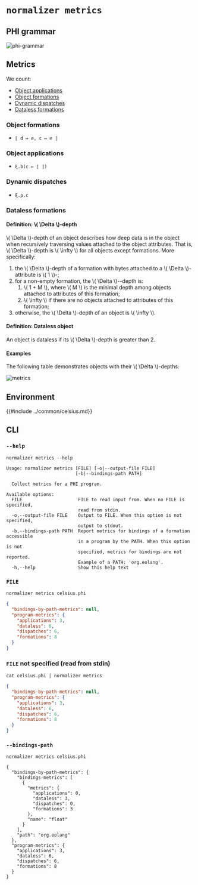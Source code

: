 # `normalizer metrics`

## PHI grammar

![phi-grammar](../media/phi-grammar.png)

## Metrics

We count:

- [Object applications](#object-applications)
- [Object formations](#object-formations)
- [Dynamic dispatches](#dynamic-dispatches)
- [Dataless formations](#dataless-formations)

### Object formations

- `⟦ d ↦ ∅, c ↦ ∅ ⟧`

### Object applications

- `ξ.b(c ↦ ⟦ ⟧)`

### Dynamic dispatches

- `ξ.ρ.c`

### Dataless formations

#### Definition: \\( \Delta \\)-depth

\\( \Delta \\)-depth of an object describes how deep data is in the object
when recursively traversing values attached to the object attributes. That is, \\( \Delta \\)-depth is \\( \infty \\)
for all objects except formations. More specifically:

1. the \\( \Delta \\)-depth of a formation with bytes attached to a \\( \Delta \\)-attribute is \\( 1 \\)-;
1. for a non-empty formation, the \\( \Delta \\)--depth is:
   1. \\( 1 + M \\), where \\( M \\) is the minimal depth among objects attached to attributes of this formation;
   1. \\( \infty \\) if there are no objects attached to attributes of this formation;
1. otherwise, the \\( \Delta \\)-depth of an object is \\( \infty \\).

#### Definition: Dataless object

An object is dataless if its \\( \Delta \\)-depth is greater than 2.

#### Examples

The following table demonstrates objects with their \\( \Delta \\)-depths:

![metrics](../media/metrics.png)

## Environment

{{#include ../common/celsius.md}}

## CLI

### `--help`

```$ as console
normalizer metrics --help
```

```console
Usage: normalizer metrics [FILE] [-o|--output-file FILE]
                          [-b|--bindings-path PATH]

  Collect metrics for a PHI program.

Available options:
  FILE                     FILE to read input from. When no FILE is specified,
                           read from stdin.
  -o,--output-file FILE    Output to FILE. When this option is not specified,
                           output to stdout.
  -b,--bindings-path PATH  Report metrics for bindings of a formation accessible
                           in a program by the PATH. When this option is not
                           specified, metrics for bindings are not reported.
                           Example of a PATH: 'org.eolang'.
  -h,--help                Show this help text
```

### `FILE`

```$ as json
normalizer metrics celsius.phi
```

```json
{
  "bindings-by-path-metrics": null,
  "program-metrics": {
    "applications": 3,
    "dataless": 6,
    "dispatches": 6,
    "formations": 8
  }
}
```

### `FILE` not specified (read from stdin)

```$ as json
cat celsius.phi | normalizer metrics
```

```json
{
  "bindings-by-path-metrics": null,
  "program-metrics": {
    "applications": 3,
    "dataless": 6,
    "dispatches": 6,
    "formations": 8
  }
}
```

### `--bindings-path`

```$ as console
normalizer metrics celsius.phi
```

```console
{
  "bindings-by-path-metrics": {
    "bindings-metrics": [
      {
        "metrics": {
          "applications": 0,
          "dataless": 3,
          "dispatches": 0,
          "formations": 3
        },
        "name": "float"
      }
    ],
    "path": "org.eolang"
  },
  "program-metrics": {
    "applications": 3,
    "dataless": 6,
    "dispatches": 6,
    "formations": 8
  }
}
```
